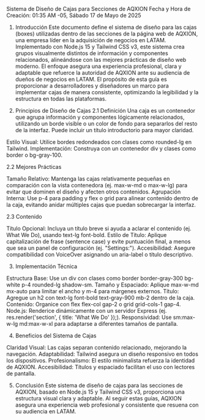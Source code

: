 Sistema de Diseño de Cajas para Secciones de AQXION
Fecha y Hora de Creación: 01:35 AM -05, Sábado 17 de Mayo de 2025

1. Introducción
Este documento define el sistema de diseño para las cajas (boxes) utilizadas dentro de las secciones de la página web de AQXION, una empresa líder en la adquisición de negocios en LATAM. Implementado con Node.js 15 y Tailwind CSS v3, este sistema crea grupos visualmente distintos de información y componentes relacionados, alineándose con las mejores prácticas de diseño web moderno. El enfoque asegura una experiencia profesional, clara y adaptable que refuerce la autoridad de AQXION ante su audiencia de dueños de negocios en LATAM.
El propósito de esta guía es proporcionar a desarrolladores y diseñadores un marco para implementar cajas de manera consistente, optimizando la legibilidad y la estructura en todas las plataformas.

2. Principios de Diseño de Cajas
2.1 Definición
Una caja es un contenedor que agrupa información y componentes lógicamente relacionados, utilizando un borde visible o un color de fondo para separarlos del resto de la interfaz. Puede incluir un título introductorio para mayor claridad.

Estilo Visual: Utilice bordes redondeados con clases como rounded-lg en Tailwind.
Implementación: Construya con un contenedor div y clases como border o bg-gray-100.

2.2 Mejores Prácticas

Tamaño Relativo: Mantenga las cajas relativamente pequeñas en comparación con la vista contenedora (ej. max-w-md o max-w-lg) para evitar que dominen el diseño y afecten otros contenidos.
Agrupación Interna: Use p-4 para padding y flex o grid para alinear contenido dentro de la caja, evitando anidar múltiples cajas que puedan sobrecargar la interfaz.

2.3 Contenido

Título Opcional: Incluya un título breve si ayuda a aclarar el contenido (ej. What We Do), usando text-lg font-bold.
Estilo de Título: Aplique capitalización de frase (sentence case) y evite puntuación final, a menos que sea un panel de configuración (ej. "Settings:").
Accesibilidad: Asegure compatibilidad con VoiceOver asignando un aria-label o título descriptivo.


3. Implementación Técnica

Estructura Base: Use un div con clases como border border-gray-300 bg-white p-4 rounded-lg shadow-sm.
Tamaño y Espaciado: Aplique max-w-md mx-auto para limitar el ancho y m-4 para márgenes externos.
Título: Agregue un h2 con text-lg font-bold text-gray-900 mb-2 dentro de la caja.
Contenido: Organice con flex flex-col gap-2 o grid grid-cols-1 gap-4.
Node.js: Renderice dinámicamente con un servidor Express (ej. res.render('section', { title: 'What We Do' });).
Responsividad: Use sm:max-w-lg md:max-w-xl para adaptarse a diferentes tamaños de pantalla.


4. Beneficios del Sistema de Cajas

Claridad Visual: Las cajas separan contenido relacionado, mejorando la navegación.
Adaptabilidad: Tailwind asegura un diseño responsivo en todos los dispositivos.
Profesionalismo: El estilo minimalista refuerza la identidad de AQXION.
Accesibilidad: Títulos y espaciado facilitan el uso con lectores de pantalla.


5. Conclusión
Este sistema de diseño de cajas para las secciones de AQXION, basado en Node.js 15 y Tailwind CSS v3, proporciona una estructura visual clara y adaptable. Al seguir estas guías, AQXION asegura una experiencia web profesional y consistente que resuena con su audiencia en LATAM.
